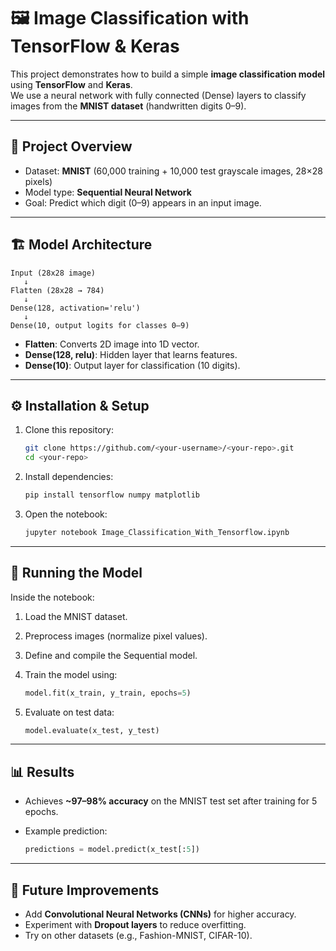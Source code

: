 
# 🖼️ Image Classification with TensorFlow & Keras

This project demonstrates how to build a simple **image classification model** using **TensorFlow** and **Keras**.  
We use a neural network with fully connected (Dense) layers to classify images from the **MNIST dataset** (handwritten digits 0–9).

---

## 🚀 Project Overview
- Dataset: **MNIST** (60,000 training + 10,000 test grayscale images, 28×28 pixels)
- Model type: **Sequential Neural Network**
- Goal: Predict which digit (0–9) appears in an input image.

---

## 🏗️ Model Architecture

```text
Input (28x28 image)
   ↓
Flatten (28x28 → 784)
   ↓
Dense(128, activation='relu')
   ↓
Dense(10, output logits for classes 0–9)
````

* **Flatten**: Converts 2D image into 1D vector.
* **Dense(128, relu)**: Hidden layer that learns features.
* **Dense(10)**: Output layer for classification (10 digits).

---

## ⚙️ Installation & Setup

1. Clone this repository:

   ```bash
   git clone https://github.com/<your-username>/<your-repo>.git
   cd <your-repo>
   ```

2. Install dependencies:

   ```bash
   pip install tensorflow numpy matplotlib
   ```

3. Open the notebook:

   ```bash
   jupyter notebook Image_Classification_With_Tensorflow.ipynb
   ```

---

## 🏃 Running the Model

Inside the notebook:

1. Load the MNIST dataset.
2. Preprocess images (normalize pixel values).
3. Define and compile the Sequential model.
4. Train the model using:

   ```python
   model.fit(x_train, y_train, epochs=5)
   ```
5. Evaluate on test data:

   ```python
   model.evaluate(x_test, y_test)
   ```

---

## 📊 Results

* Achieves **\~97–98% accuracy** on the MNIST test set after training for 5 epochs.
* Example prediction:

  ```python
  predictions = model.predict(x_test[:5])
  ```

---

## 📌 Future Improvements

* Add **Convolutional Neural Networks (CNNs)** for higher accuracy.
* Experiment with **Dropout layers** to reduce overfitting.
* Try on other datasets (e.g., Fashion-MNIST, CIFAR-10).
